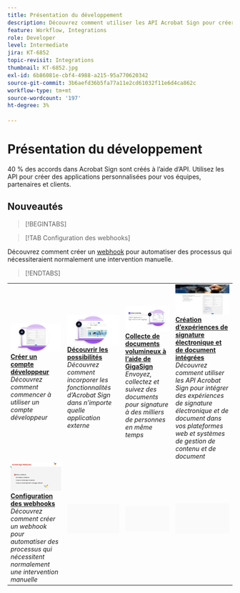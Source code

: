 ```yaml
---
title: Présentation du développement
description: Découvrez comment utiliser les API Acrobat Sign pour créer des applications personnalisées pour vos équipes, partenaires et clients
feature: Workflow, Integrations
role: Developer
level: Intermediate
jira: KT-6852
topic-revisit: Integrations
thumbnail: KT-6852.jpg
exl-id: 6b86081e-cbf4-4988-a215-95a770620342
source-git-commit: 3b6aefd36b5fa77a11e2cd61032f11e6d4ca862c
workflow-type: tm+mt
source-wordcount: '197'
ht-degree: 3%

---
```


# Présentation du développement

40 % des accords dans Acrobat Sign sont créés à l’aide d’API. Utilisez les API pour créer des applications personnalisées pour vos équipes, partenaires et clients.

## Nouveautés

>[!BEGINTABS]

>[!TAB Configuration des webhooks]

Découvrez comment créer un [webhook](webhooks.md) pour automatiser des processus qui nécessiteraient normalement une intervention manuelle.

>[!ENDTABS]

<table style="table-layout:fixed">
<tr>
  <td>
    <a href="https://www.adobe.io/apis/documentcloud/sign.html" target="_blank">
      <img alt="Création d’un compte développeur" src="../assets/Develop_Getting-Started.png" />
    </a>
    <div>
    <a href="https://www.adobe.io/apis/documentcloud/sign.html" target="_blank"><strong>Créer un compte développeur</strong></a>
    </div>
    <em>Découvrez comment commencer à utiliser un compte développeur</em>
    <br>
  </td>
  <td>
    <a href="https://www.adobe.io/apis/documentcloud/sign/docs.html" target="_blank">
      <img alt="Découvrir ce que vous pouvez faire" src="../assets/Develop_Learn.png" />
    </a>
    <div>
    <a href="https://www.adobe.io/apis/documentcloud/sign/docs.html" target="_blank"><strong>Découvrir les possibilités</strong></a>
    </div>
    <em>Découvrez comment incorporer les fonctionnalités d’Acrobat Sign dans n’importe quelle application externe</em>
    <br>
  </td>  
  <td>
    <a href="gigasign.md">
      <img alt="Collecte de documents volumineux à l’aide de GigaSign" src="../assets/gigasign.jpg" />
    </a>
    <div>
    <a href="gigasign.md"><strong>Collecte de documents volumineux à l’aide de GigaSign</strong></a>
    </div>
    <em>Envoyez, collectez et suivez des documents pour signature à des milliers de personnes en même temps</em>
    <br>
  </td>
   <td>
    <a href="embeddedesignature.md">
      <img alt="Création d’expériences de signature électronique et de document intégrées" src="assets/embeddedesignature/EmbedPart1_thumb.png" />
    </a>
    <div>
    <a href="embeddedesignature.md"><strong>Création d’expériences de signature électronique et de document intégrées</strong></a>
    </div>
    <em>Découvrez comment utiliser les API Acrobat Sign pour intégrer des expériences de signature électronique et de document dans vos plateformes web et systèmes de gestion de contenu et de document</em>
    <br>
  </td>
</tr>
<tr>
  <td>
    <a href="webhooks.md">
      <img alt="Configuration des webhooks" src="../assets/how-webhooks.png" />
    </a>
    <div>
    <a href="webhooks.md"><strong>Configuration des webhooks</strong></a>
    </div>
    <em>Découvrez comment créer un webhook pour automatiser des processus qui nécessitent normalement une intervention manuelle</em>
    <br>
  </td>
  <td>
    <img alt="Espaceur" src="../assets/Grayspacer.png" />
    <div>
    <br>
  </td>
  <td>
    <img alt="Espaceur" src="../assets/Grayspacer.png" />
    <div>
    <br>
  </td>
  <td>
    <img alt="Espaceur" src="../assets/Grayspacer.png" />
    <div>
    <br>
  </td>
</tr>
</table>
